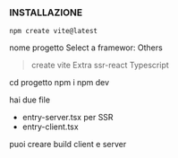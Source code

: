 ### INSTALLAZIONE

`npm create vite@latest`

nome progetto
Select a framewor: Others
> create vite Extra
> ssr-react
> Typescript

cd progetto
npm i
npm dev


hai due file
 - entry-server.tsx per SSR
 - entry-client.tsx

puoi creare build client e server




